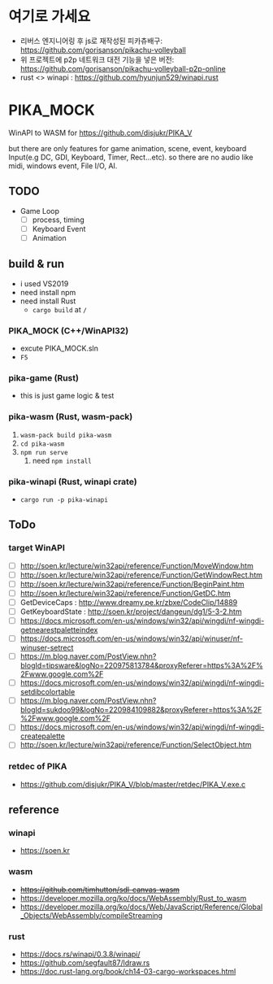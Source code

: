 # 여기로 가세요

- 리버스 엔지니어링 후 js로 재작성된 피카츄배구: https://github.com/gorisanson/pikachu-volleyball
- 위 프로젝트에 p2p 네트워크 대전 기능을 넣은 버전: https://github.com/gorisanson/pikachu-volleyball-p2p-online
- rust <> winapi : https://github.com/hyunjun529/winapi.rust

# PIKA_MOCK
WinAPI to WASM for https://github.com/disjukr/PIKA_V

but there are only features for game animation, scene, event, keyboard Input(e.g DC, GDI, Keyboard, Timer, Rect...etc). so there are no audio like midi, windows event, File I/O, AI.

## TODO
- Game Loop
  - [ ] process, timing
  - [ ] Keyboard Event
  - [ ] Animation

## build & run
- i used VS2019
- need install npm
- need install Rust
  - `cargo build` at `/`

### PIKA_MOCK (C++/WinAPI32)
- excute PIKA_MOCK.sln
- `F5`

### pika-game (Rust)
- this is just game logic & test

### pika-wasm (Rust, wasm-pack)
1. `wasm-pack build pika-wasm`
2. `cd pika-wasm`
3. `npm run serve`
   1. need `npm install`

### pika-winapi (Rust, winapi crate)
- `cargo run -p pika-winapi`


## ToDo

### target WinAPI
- [ ] http://soen.kr/lecture/win32api/reference/Function/MoveWindow.htm
- [ ] http://soen.kr/lecture/win32api/reference/Function/GetWindowRect.htm
- [ ] http://soen.kr/lecture/win32api/reference/Function/BeginPaint.htm
- [ ] http://soen.kr/lecture/win32api/reference/Function/GetDC.htm
- [ ] GetDeviceCaps : http://www.dreamy.pe.kr/zbxe/CodeClip/14889
- [ ] GetKeyboardState : http://soen.kr/project/dangeun/dg1/5-3-2.htm
- [ ] https://docs.microsoft.com/en-us/windows/win32/api/wingdi/nf-wingdi-getnearestpaletteindex
- [ ] https://docs.microsoft.com/en-us/windows/win32/api/winuser/nf-winuser-setrect
- [ ] https://m.blog.naver.com/PostView.nhn?blogId=tipsware&logNo=220975813784&proxyReferer=https%3A%2F%2Fwww.google.com%2F
- [ ] https://docs.microsoft.com/en-us/windows/win32/api/wingdi/nf-wingdi-setdibcolortable
- [ ] https://m.blog.naver.com/PostView.nhn?blogId=sukdoo99&logNo=220984109882&proxyReferer=https%3A%2F%2Fwww.google.com%2F
- [ ] https://docs.microsoft.com/en-us/windows/win32/api/wingdi/nf-wingdi-createpalette
- [ ] http://soen.kr/lecture/win32api/reference/Function/SelectObject.htm

### retdec of PIKA
- https://github.com/disjukr/PIKA_V/blob/master/retdec/PIKA_V.exe.c


## reference

### winapi
- https://soen.kr

### wasm
- ~~https://github.com/timhutton/sdl-canvas-wasm~~
- https://developer.mozilla.org/ko/docs/WebAssembly/Rust_to_wasm
- https://developer.mozilla.org/ko/docs/Web/JavaScript/Reference/Global_Objects/WebAssembly/compileStreaming

### rust
- https://docs.rs/winapi/0.3.8/winapi/
- https://github.com/segfault87/ldraw.rs
- https://doc.rust-lang.org/book/ch14-03-cargo-workspaces.html
